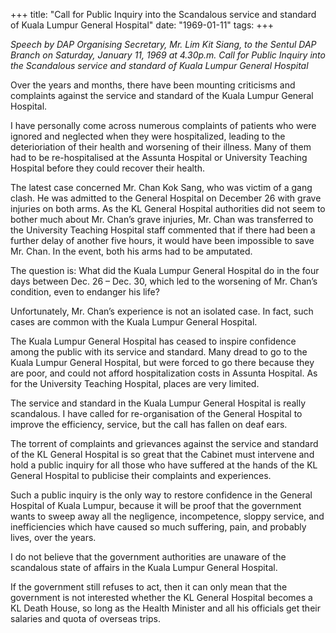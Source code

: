+++ 
title: "Call for Public Inquiry into the Scandalous service and standard of Kuala Lumpur General Hospital"
date: "1969-01-11"
tags:
+++

_Speech by DAP Organising Secretary, Mr. Lim Kit Siang, to the Sentul DAP Branch on Saturday, January 11, 1969 at 4.30p.m.
Call for Public Inquiry into the Scandalous service and standard of Kuala Lumpur General Hospital_
	
Over the years and months, there have been mounting criticisms and complaints against the service and standard of the Kuala Lumpur General Hospital.
	
I have personally come across numerous complaints of patients who were ignored and neglected when they were hospitalized, leading to the deterioriation of their health and worsening of their illness. Many of them had to be re-hospitalised at the Assunta Hospital or University Teaching Hospital before they could recover their health.
	
The latest case concerned Mr. Chan Kok Sang, who was victim of a gang clash. He was admitted to the General Hospital on December 26 with grave injuries on both arms. As the KL General Hospital authorities did not seem to bother much about Mr. Chan’s grave injuries, Mr. Chan was transferred to the University Teaching Hospital staff commented that if there had been a further delay of another five hours, it would have been impossible to save Mr. Chan. In the event, both his arms had to be amputated.
	
The question is: What did the Kuala Lumpur General Hospital do in the four days between Dec. 26 – Dec. 30, which led to the worsening  of Mr. Chan’s condition, even to endanger his life?</u>
	
Unfortunately, Mr. Chan’s experience is not an isolated case. In fact, such cases are common with the Kuala Lumpur General Hospital.
	
The Kuala Lumpur General Hospital has ceased to inspire confidence among the public with its service and standard. Many dread to go to the Kuala Lumpur General Hospital, but were forced to go there because they are poor, and could not afford hospitalization costs in Assunta Hospital. As for the University Teaching Hospital, places are very limited.
	
The service and standard in the Kuala Lumpur General Hospital is really scandalous. I have called for re-organisation of the General Hospital to improve the efficiency, service, but the call has fallen on deaf ears.
	
The torrent of complaints and grievances against the service and standard of the KL General Hospital is so great that the Cabinet must intervene and hold a public inquiry for all those who have suffered at the hands of the KL General Hospital to publicise their complaints and experiences.
	
Such a public inquiry is the only way to restore confidence in the General Hospital of Kuala Lumpur, because it will be proof that the government wants to sweep away all the negligence, incompetence, sloppy service, and inefficiencies which have caused so much suffering, pain, and probably lives, over the years.
	
I do not believe that the government authorities are unaware of the scandalous state of affairs in the Kuala Lumpur General Hospital.
	
If the government still refuses to act, then it can only mean that the government is not interested whether the KL General Hospital becomes a KL Death House, so long as the Health Minister and all his officials get their salaries and quota of overseas trips. 
